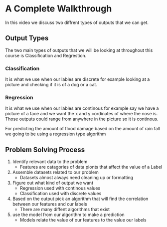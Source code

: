 # A Complete Walkthrough

In this video we discuss two diffrent types of outputs that we can get.

## Output Types

The two main types of outputs that we will be looking at throughout this course is Classification and Regrestion.

### Classification

 It is what we use when our lables are discrete for example looking at a picture and checking if it is of a dog or a cat.

### Regression

It is what we use when our lables are continous for example say we have a picture of a face and we want the x and y cordinates of where the nose is. Those outputs could range from anywhere in the picture so it is continous.

For predicting the amount of flood damage based on the amount of rain fall we going to be using a regression type algorithm

## Problem Solving Process

1. Identify relevant data to the problem
    * Features are catagories of data pionts that affect the value of a Label
2. Assemble datasets related to our problem
    * Datasets almost always need cleaning up or formatting
3. Figure out what kind of output we want
    * Regression used with continous values
    * Classification used with discrete values
4. Based on the output pick an algorithm that will find the correlation between our features and our labels
    * There are many diffent algorithms that exist
5. use the model from our algorithm to make a prediction
    * Models relate the value of our features to the value our labels
